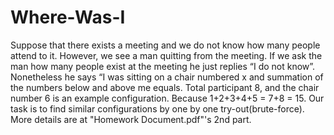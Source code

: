 # Where-Was-I
Suppose that there exists a meeting and we do not know how many people attend to it. However, we see a man quitting from the meeting. If we ask the man how many people exist at the meeting he just replies “I do not know”. Nonetheless he says “I was sitting on a chair numbered x and summation of the numbers below and above me equals.
Total participant 8, and the chair number 6 is an example configuration. Because 1+2+3+4+5 = 7+8 = 15. Our task is to find similar configurations by one by one try-out(brute-force).
More details are at "Homework Document.pdf"'s 2nd part.
